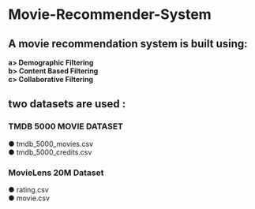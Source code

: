 # Movie-Recommender-System

## A movie recommendation system is built using:
**a> Demographic Filtering**<br>
**b> Content Based Filtering**<br>
**c> Collaborative Filtering**<br>

## two datasets are used : <br>
### TMDB 5000 MOVIE DATASET<br>
● tmdb_5000_movies.csv<br>
● tmdb_5000_credits.csv<br>
### MovieLens 20M Dataset<br>
● rating.csv<br>
● movie.csv
